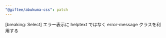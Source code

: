 ```yaml
---
"@giftee/abukuma-css": patch
---
```


[breaking: Select] エラー表示に helptext ではなく error-message クラスを利用する
